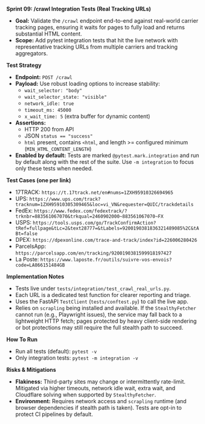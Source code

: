 **Sprint 09: /crawl Integration Tests (Real Tracking URLs)**

- **Goal:** Validate the `/crawl` endpoint end-to-end against real-world carrier tracking pages, ensuring it waits for pages to fully load and returns substantial HTML content.
- **Scope:** Add pytest integration tests that hit the live network with representative tracking URLs from multiple carriers and tracking aggregators.

**Test Strategy**

- **Endpoint:** `POST /crawl`
- **Payload:** Use robust loading options to increase stability:
  - `wait_selector: "body"`
  - `wait_selector_state: "visible"`
  - `network_idle: true`
  - `timeout_ms: 45000`
  - `x_wait_time: 5` (extra buffer for dynamic content)
- **Assertions:**
  - HTTP 200 from API
  - JSON `status == "success"`
  - `html` present, contains `<html`, and length >= configured minimum (`MIN_HTML_CONTENT_LENGTH`)
- **Enabled by default:** Tests are marked `@pytest.mark.integration` and run by default along with the rest of the suite. Use `-m integration` to focus only these tests when needed.

**Test Cases (one per link)**

- 17TRACK: `https://t.17track.net/en#nums=1ZXH95910326694965`
- UPS: `https://www.ups.com/track?tracknum=1ZXH95910305309465&loc=vi_VN&requester=QUIC/trackdetails`
- FedEx: `https://www.fedex.com/fedextrack/?trknbr=883561067070&trkqual=2460902000~883561067070~FX`
- USPS: `https://tools.usps.com/go/TrackConfirmAction?tRef=fullpage&tLc=2&text28777=&tLabels=9200190381836321489085%2C&tABt=false`
- DPEX: `https://dpexonline.com/trace-and-track/index?id=226006280426`
- ParcelsApp: `https://parcelsapp.com/en/tracking/9200190381599918197427`
- La Poste: `https://www.laposte.fr/outils/suivre-vos-envois?code=LA866151484GB`

**Implementation Notes**

- Tests live under `tests/integration/test_crawl_real_urls.py`.
- Each URL is a dedicated test function for clearer reporting and triage.
- Uses the FastAPI `TestClient` (`tests/conftest.py`) to call the live app.
- Relies on `scrapling` being installed and available. If the `StealthyFetcher` cannot run (e.g., Playwright issues), the service may fall back to a lightweight HTTP fetch; pages protected by heavy client-side rendering or bot protections may still require the full stealth path to succeed.

**How To Run**

- Run all tests (default): `pytest -v`
- Only integration tests: `pytest -m integration -v`

**Risks & Mitigations**

- **Flakiness:** Third-party sites may change or intermittently rate-limit. Mitigated via higher timeouts, network idle wait, extra wait, and Cloudflare solving when supported by `StealthyFetcher`.
- **Environment:** Requires network access and `scrapling` runtime (and browser dependencies if stealth path is taken). Tests are opt-in to protect CI pipelines by default.
